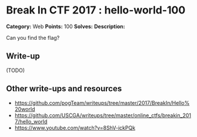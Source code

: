 # Break In CTF 2017 : hello-world-100

**Category:** Web
**Points:** 100
**Solves:** 
**Description:**

Can you find the flag?

## Write-up

(TODO)

## Other write-ups and resources

* https://github.com/pogTeam/writeups/tree/master/2017/BreakIn/Hello%20world
* https://github.com/USCGA/writeups/tree/master/online_ctfs/breakin_2017/hello_world
* https://www.youtube.com/watch?v=8ShV-ickPQk
